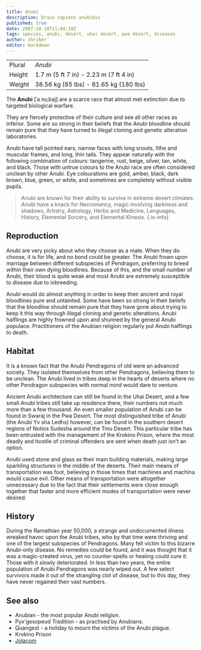 ```yaml
---
title: Anubi
description: Draco sapiens anubidis
published: true
date: 2007-10-18T21:04:19Z
tags: species, anubi, desert, uhai desert, pwa desert, diseases
author: shriker
editor: markdown
---
```


| | |
|-|-|
| Plural        | *Anubi* |
| Height        | 1.7 m (5 ft 7 in) - 2.23 m (7 ft 4 in) |
| Weight        | 38.56 kg (85 lbs) - 81.65 kg (180 lbs) |

The **Anubi** \[ˈa nuˌbaj\] are a scarce race that almost met extinction due to targeted biological warfare.

They are fiercely protective of their culture and see all other races as inferior. Some are so strong in their beliefs that the Anubi bloodline should remain pure that they have turned to illegal cloning and genetic alteration laboratories.

Anubi have tall pointed ears, narrow faces with long snouts, lithe and muscular frames, and long, thin tails. They appear naturally with the following combination of colours: tangerine, rust, beige, silver, tan, white, and black. Those with untrue colours to the Anubi race are often considered unclean by other Anubi. Eye colourations are gold, amber, black, dark brown, blue, green, or white, and sometimes are completely without visible pupils.

> Anubi are known for their ability to survive in extreme desert climates. Anubi have a knack for Necromancy, magic involving darkness and shadows, Artistry, Astrology, Herbs and Medicine, Languages, History, Elemental Sorcery, and Elemental Kinesis.
{.is-info}

## Reproduction

Anubi are very picky about who they choose as a mate. When they do choose, it is for life, and no bond could be greater. The Anubi frown upon marriage between different subspecies of Pendragon, preferring to breed within their own dying bloodlines. Because of this, and the small number of Anubi, their blood is quite weak and most Anubi are extremely susceptible to disease due to inbreeding.

Anubi would do almost anything in order to keep their ancient and royal bloodlines pure and untainted. Some have been so strong in their beliefs that the bloodline should remain pure that they have gone about trying to keep it this way through illegal cloning and genetic alterations.
Anubi halflings are highly frowned upon and shunned by the general Anubi populace. Practitioners of the Anubian religion regularly put Anubi halflings to death.

## Habitat

It is a known fact that the Anubi Pendragons of old were an advanced society. They isolated themselves from other Pendragons, believing them to be unclean. The Anubi lived in tribes deep in the hearts of deserts where no other Pendragon subspecies with normal mind would dare to venture.

Ancient Anubi architecture can still be found in the Uhai Desert, and a few small Anubi tribes still take up residence there, their numbers not much more than a few thousand. An even smaller population of Anubi can be found in Swaraj in the Pwa Desert. The most distinguished tribe of Anubi (the Anubi Yv sha Ledhs) however, can be found in the southern desert regions of Notios Sudesha around the Tmu Desert. This particular tribe has been entrusted with the management of the Krokino Prison, where the most deadly and hostile of criminal offenders are sent when death just isn’t an option.

Anubi used stone and glass as their main building materials, making large sparkling structures in the middle of the deserts. Their main means of transportation was foot, believing in those times that machines and machina would cause evil. Other means of transportation were altogether unnecessary due to the fact that their settlements were close enough together that faster and more efficient modes of transportation were never desired.

## History

During the Ramathian year 50,000, a strange and undocumented illness wreaked havoc upon the Anubi tribes, who by that time were thriving and one of the largest subspecies of Pendragons. Many fell victim to this bizarre Anubi-only disease. No remedies could be found, and it was thought that it was a magic-created virus, yet no counter-spells or healing could cure it. Those with it slowly deteriorated. In less than two years, the entire population of Anubi Pendragons was nearly wiped out. A few select survivors made it out of the strangling clot of disease, but to this day, they have never regained their vast numbers.

## See also

- Anubian - the most popular Anubi religion.
- Pyx'gesopeud Tradition - as practised by Anubians.
- Quangest - a holiday to mourn the victims of the Anubi plague.
- Krokino Prison
- [Jolacom](/natural-resources/jolacom)